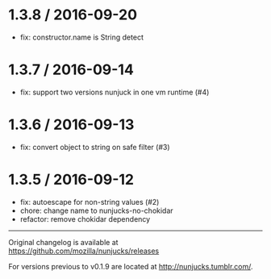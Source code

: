 
1.3.8 / 2016-09-20
==================

  * fix: constructor.name is String detect

1.3.7 / 2016-09-14
==================

  * fix: support two versions nunjuck in one vm runtime (#4)

1.3.6 / 2016-09-13
==================

  * fix: convert object to string on safe filter (#3)

1.3.5 / 2016-09-12
==================

  * fix: autoescape for non-string values (#2)
  * chore: change name to nunjucks-no-chokidar
  * refactor: remove chokidar dependency

---

Original changelog is available at https://github.com/mozilla/nunjucks/releases

For versions previous to v0.1.9 are located at http://nunjucks.tumblr.com/.
